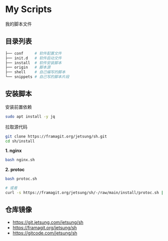 # My Scripts

我的脚本文件

## 目录列表

```bash
├── conf     # 软件配置文件
├── init.d   # 软件启动文件
├── install  # 软件安装脚本
├── origin   # 脚本源
├── shell    # 自己编写的脚本
└── snippets # 自己写的脚本片段 
```

## 安装脚本

安装前置依赖
```bash
sudo apt install -y jq
```

拉取源代码
```bash
git clone https://framagit.org/jetsung/sh.git
cd sh/install
```

**1. nginx**
```bash
bash nginx.sh
```

**2. protoc**
```bash
bash protoc.sh

# 或者
curl -s https://framagit.org/jetsung/sh/-/raw/main/install/protoc.sh | bash
```

## 仓库镜像

- https://git.jetsung.com/jetsung/sh
- https://framagit.org/jetsung/sh
- https://gitcode.com/jetsung/sh

